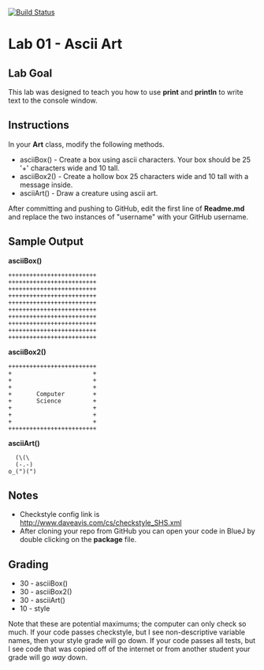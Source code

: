 [![Build Status](https://travis-ci.com/StratfordHS-CS2/lab-01-ascii-art-username.svg?token=L8ZuTUsXtxKqevAPVWLC&branch=master)](https://travis-ci.com/StratfordHS-CS2/lab-01-ascii-art-username)

# Lab 01 - Ascii Art

## Lab Goal
This lab was designed to teach you how to use **print** and **println** to write text to the console window.

## Instructions
In your **Art** class, modify the following methods.
* asciiBox() - Create a box using ascii characters.  Your box should be 25 '+' characters wide and 10 tall.
* asciiBox2() - Create a hollow box 25 characters wide and 10 tall with a message inside.
* asciiArt() - Draw a creature using ascii art.

After committing and pushing to GitHub, edit the first line of **Readme.md** and replace the two instances of "username" with your GitHub username.

## Sample Output
**asciiBox()**
```
+++++++++++++++++++++++++
+++++++++++++++++++++++++
+++++++++++++++++++++++++
+++++++++++++++++++++++++
+++++++++++++++++++++++++
+++++++++++++++++++++++++
+++++++++++++++++++++++++
+++++++++++++++++++++++++
+++++++++++++++++++++++++
+++++++++++++++++++++++++
```

**asciiBox2()**
```
+++++++++++++++++++++++++
+                       +
+                       +
+                       +
+       Computer        +
+       Science         +
+                       +
+                       +
+                       +
+++++++++++++++++++++++++
```

**asciiArt()**
```
  (\(\
  (-.-)
o_(")(")
```

## Notes
* Checkstyle config link is http://www.daveavis.com/cs/checkstyle_SHS.xml
* After cloning your repo from GitHub you can open your code in BlueJ by double clicking on the **package** file.

## Grading
* 30 - asciiBox()
* 30 - asciiBox2()
* 30 - asciiArt()
* 10 - style

Note that these are potential maximums; the computer can only check so much.  If your code passes checkstyle, but I see non-descriptive variable names, then your style grade will go down.  If your code passes all tests, but I see code that was copied off of the internet or from another student your grade will go *way* down.
